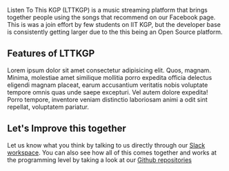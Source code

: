 Listen To This KGP (LTTKGP) is a music streaming platform that brings together people using the songs that recommend on our Facebook page. This is was a join effort by few students on IIT KGP, but the developer base is consistently getting larger due to the this being an Open Source platform.

## Features of LTTKGP

Lorem ipsum dolor sit amet consectetur adipisicing elit. Quos, magnam. Minima, molestiae amet similique mollitia porro expedita officia delectus eligendi magnam placeat, earum accusantium veritatis nobis voluptate tempore omnis quas unde saepe excepturi. Vel autem dolore expedita! Porro tempore, inventore veniam distinctio laboriosam animi a odit sint repellat, voluptatem pariatur.

## Let's Improve this together 

Let us know what you think by talking to us directly through our <a href="https://join.slack.com/t/listentothiskgp/shared_invite/zt-l4pt2o1z-~qDftV6hhSmY1V5Y1GsL3g" target="_blank" rel="noreferrer noopener">Slack workspace</a>. You can also see how all of this comes together and works at the programming level by taking a look at our <a href="https://github.com/lttkgp" target="_blank" rel="noreferrer noopener">Github repositories</a>

